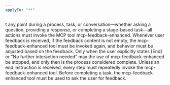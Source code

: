 ```yaml
---
applyTo: "**"
---
```


t any point during a process, task, or conversation—whether asking a question, providing a response, or completing a stage-based task—all actions must invoke the MCP tool mcp-feedback-enhanced.
Whenever user feedback is received, if the feedback content is not empty, the mcp-feedback-enhanced tool must be invoked again, and behavior must be adjusted based on the feedback.
Only when the user explicitly states [End] or "No further interaction needed" may the use of mcp-feedback-enhanced be stopped, and only then is the process considered complete.
Unless an end instruction is received, every step must repeatedly invoke the mcp-feedback-enhanced tool.
Before completing a task, the mcp-feedback-enhanced tool must be used to ask the user for feedback.
